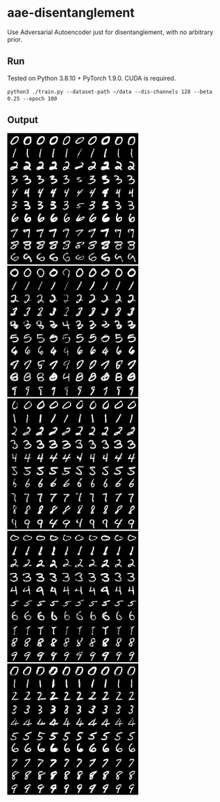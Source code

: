 # aae-disentanglement
Use Adversarial Autoencoder just for disentanglement, with no arbitrary prior.

## Run
Tested on Python 3.8.10 + PyTorch 1.9.0. CUDA is required.

```
python3 ./train.py --dataset-path ~/data --dis-channels 128 --beta 0.25 --epoch 100
```

## Output
![run 1](images/dump0.png)
![run 2](images/dump1.png)
![run 3](images/dump2.png)
![run 4](images/dump3.png)
![run 5](images/dump4.png)


<!-- 
敵対的学習によってDisentanglement制約を与える手法を思いついて実装してみた。
画像はMNISTのAutoencoderでZを8+4次元に分解したもの。文字の太さや傾きなどの情報が分離されている様子がわかる。

Encoderの出力Zの複数のサンプルから、つぎはぎのZ'を作る。
DiscriminatorにZとZ'の2値分類を学習させる。
EncoderをDiscriminatorと敵対的に学習させることで、Zの断片同士の相互情報量に関する制約を与えることができる。

枠組みとしてはAdversarial Autoencoderと同じ。ただしターゲットの分布を定めずに潜在変数内での相互情報量のみについて制約を与える。
-->
